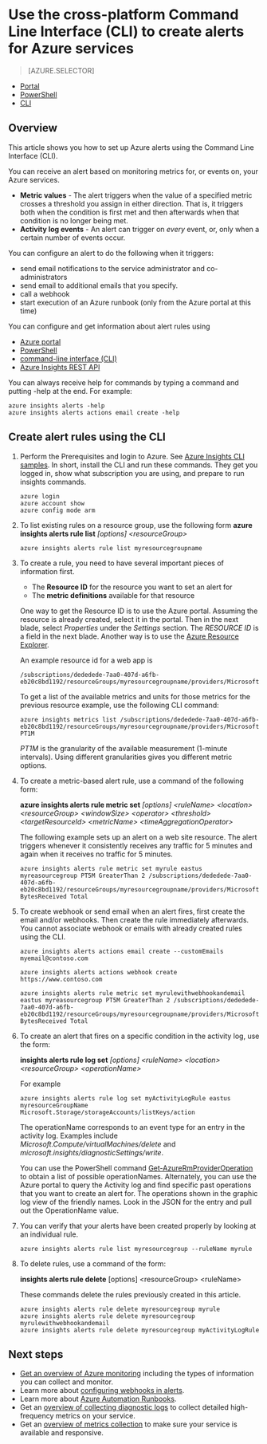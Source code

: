 <properties
	pageTitle="Use the cross-platform Command Line Interface (CLI) to create alerts for Azure services | Microsoft Azure"
	description="Use the command line interface to create Azure alerts, which can trigger notifications or automation when the conditions you specify are met."
	authors="rboucher"
	manager=""
	editor=""
	services="monitoring-and-diagnostics"
	documentationCenter="monitoring-and-diagnostics"/>

<tags
	ms.service="monitoring-and-diagnostics"
	ms.workload="na"
	ms.tgt_pltfrm="na"
	ms.devlang="na"
	ms.topic="article"
	ms.date="10/17/2016"
	ms.author="robb"/>

# Use the cross-platform Command Line Interface (CLI) to create alerts for Azure services

> [AZURE.SELECTOR]
- [Portal](insights-alerts-portal.md)
- [PowerShell](insights-alerts-powershell.md)
- [CLI](insights-alerts-command-line-interface.md)

## Overview

This article shows you how to set up Azure alerts using the Command Line Interface (CLI).

You can receive an alert based on monitoring metrics for, or events on, your Azure services.

- **Metric values** - The alert triggers when the value of a specified metric crosses a threshold you assign in either direction. That is, it triggers both when the condition is first met and then afterwards when that condition is no longer being met.    
- **Activity log events** - An alert can trigger on *every* event, or, only when a certain number of events occur.

You can configure an alert to do the following when it triggers:

- send email notifications to the service administrator and co-administrators
- send email to additional emails that you specify.
- call a webhook
- start execution of an Azure runbook (only from the Azure portal at this time)

You can configure and get information about alert rules using

- [Azure portal](insights-alerts-portal.md)
- [PowerShell](insights-alerts-powershell.md)
- [command-line interface (CLI)](insights-alerts-command-line-interface.md)
- [Azure Insights REST API](https://msdn.microsoft.com/library/azure/dn931945.aspx)


You can always receive help for commands by typing a command and putting -help at the end. For example:

	azure insights alerts -help
	azure insights alerts actions email create -help


## Create alert rules using the CLI

1. Perform the Prerequisites and login to Azure. See [Azure Insights CLI samples](insights-cli-samples.md). In short, install the CLI and run these commands. They get you logged in, show what subscription you are using, and prepare to run insights commands.


	```console
	azure login
	azure account show
	azure config mode arm

	```

2.  To list existing rules on a resource group, use the following form
    **azure insights alerts rule list** *[options] &lt;resourceGroup&gt;*

	```console
	azure insights alerts rule list myresourcegroupname

	```
3. To create a rule, you need to have several important pieces of information first.
	- The **Resource ID** for the resource you want to set an alert for
	- The **metric definitions** available for that resource

    One way to get the Resource ID is to use the Azure portal. Assuming the resource is already created, select it in the portal. Then in the next blade, select *Properties* under the *Settings* section. The *RESOURCE ID* is a field in the next blade. Another way is to use the [Azure Resource Explorer](https://resources.azure.com/).

    An example resource id for a web app is

	```
	/subscriptions/dededede-7aa0-407d-a6fb-eb20c8bd1192/resourceGroups/myresourcegroupname/providers/Microsoft.Web/sites/mywebsitename
	```

    To get a list of the available metrics and units for those metrics for the previous resource example, use the following CLI command:  

	```console
	azure insights metrics list /subscriptions/dededede-7aa0-407d-a6fb-eb20c8bd1192/resourceGroups/myresourcegroupname/providers/Microsoft.Web/sites/mywebsitename PT1M
  	```

	_PT1M_ is the granularity of the available measurement (1-minute intervals). Using different granularities gives you different metric options.


4. To create a metric-based alert rule, use a command of the following form:

	**azure insights alerts rule metric set** *[options] &lt;ruleName&gt; &lt;location&gt; &lt;resourceGroup&gt; &lt;windowSize&gt; &lt;operator&gt; &lt;threshold&gt; &lt;targetResourceId&gt; &lt;metricName&gt; &lt;timeAggregationOperator&gt;*

	The following example sets up an alert on a web site resource. The alert triggers whenever it consistently receives any traffic for 5 minutes and again when it receives no traffic for 5 minutes.

    ```console
	azure insights alerts rule metric set myrule eastus myreasourcegroup PT5M GreaterThan 2 /subscriptions/dededede-7aa0-407d-a6fb-eb20c8bd1192/resourceGroups/myresourcegroupname/providers/Microsoft.Web/sites/mywebsitename BytesReceived Total

	```

5. To create webhook or send email when an alert fires, first create the email and/or webhooks. Then create the rule immediately afterwards. You cannot associate webhook or emails with already created rules using the CLI.

	```console
	azure insights alerts actions email create --customEmails myemail@contoso.com

	azure insights alerts actions webhook create https://www.contoso.com

	azure insights alerts rule metric set myrulewithwebhookandemail eastus myreasourcegroup PT5M GreaterThan 2 /subscriptions/dededede-7aa0-407d-a6fb-eb20c8bd1192/resourceGroups/myresourcegroupname/providers/Microsoft.Web/sites/mywebsitename BytesReceived Total
	```


6. To create an alert that fires on a specific condition in the activity log, use the form:

	**insights alerts rule log set** *[options] &lt;ruleName&gt; &lt;location&gt; &lt;resourceGroup&gt; &lt;operationName&gt;*

	For example

	```console
	azure insights alerts rule log set myActivityLogRule eastus myresourceGroupName Microsoft.Storage/storageAccounts/listKeys/action
	```

    The operationName corresponds to an event type for an entry in the activity log. Examples include *Microsoft.Compute/virtualMachines/delete* and *microsoft.insights/diagnosticSettings/write*.

    You can use the PowerShell command [Get-AzureRmProviderOperation](https://msdn.microsoft.com/library/mt603720.aspx) to obtain a list of possible operationNames. Alternately, you can use the Azure portal to query the Activity log and find specific past operations that you want to create an alert for. The operations shown in the graphic log view of the friendly names. Look in the JSON for the entry and pull out the OperationName value.   

7. You can verify that your alerts have been created properly by looking at an individual rule.

	```console
    azure insights alerts rule list myresourcegroup --ruleName myrule
	```

8. To delete rules, use a command of the form:

	**insights alerts rule delete** [options] &lt;resourceGroup&gt; &lt;ruleName&gt;

	These commands delete the rules previously created in this article.

	```console
    azure insights alerts rule delete myresourcegroup myrule
    azure insights alerts rule delete myresourcegroup myrulewithwebhookandemail
    azure insights alerts rule delete myresourcegroup myActivityLogRule
	```



## Next steps

* [Get an overview of Azure monitoring](monitoring-overview.md) including the types of information you can collect and monitor.
* Learn more about [configuring webhooks in alerts](insights-webhooks-alerts.md).
* Learn more about [Azure Automation Runbooks](..\automation\automation-starting-a-runbook.md).
* Get an [overview of collecting diagnostic logs](monitoring-overview-of-diagnostic-logs.md) to collect detailed high-frequency metrics on your service.
* Get an [overview of metrics collection](insights-how-to-customize-monitoring.md) to make sure your service is available and responsive.
